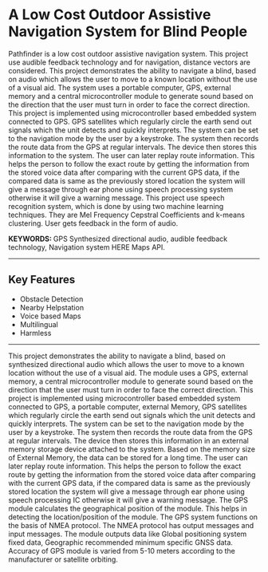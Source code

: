 # A Low Cost Outdoor Assistive Navigation System for Blind People

Pathfinder is a low cost outdoor assistive navigation system. This project use audible feedback
technology and for navigation, distance vectors are considered. This project demonstrates the ability to navigate a blind,
based on audio which allows the user to move to a known location without the use of a visual aid. The system uses a
portable computer, GPS, external memory and a central microcontroller module to generate sound based on the
direction that the user must turn in order to face the correct direction. This project is implemented using microcontroller
based embedded system connected to GPS. GPS satellites which regularly circle the earth send out signals which the
unit detects and quickly interprets. The system can be set to the navigation mode by the user by a keystroke. The
system then records the route data from the GPS at regular intervals. The device then stores this information to the
system. The user can later replay route information. This helps the person to follow the exact route by getting the
information from the stored voice data after comparing with the current GPS data, if the compared data is same as the
previously stored location the system will give a message through ear phone using speech processing system otherwise
it will give a warning message. This project use speech recognition system, which is done by using two machine
learning techniques. They are Mel Frequency Cepstral Coefficients and k-means clustering. User gets feedback in the
form of audio.

<b> KEYWORDS: </b> GPS Synthesized directional audio, audible feedback technology, Navigation system HERE Maps API.

<hr>
<h2>Key Features </h2>
<ul>
  <li>Obstacle Detection</li>
  <li>Nearby Helpstation</li>
  <li>Voice based Maps</li>
  <li>Multilingual</li>
  <li>Harmless</li>
</ul>
<hr>
This project demonstrates the ability to navigate a blind, based on synthesized directional audio which allows the user
to move to a known location without the use of a visual aid. The module uses a GPS, external memory, a central
microcontroller module to generate sound based on the direction that the user must turn in order to face the correct
direction. This project is implemented using microcontroller based embedded system connected to GPS, a portable
computer, external Memory, GPS satellites which regularly circle the earth send out signals which the unit detects and
quickly interprets. The system can be set to the navigation mode by the user by a keystroke. The system then records
the route data from the GPS at regular intervals. The device then stores this information in an external memory storage
device attached to the system. Based on the memory size of External Memory, the data can be stored for a long time.
The user can later replay route information. This helps the person to follow the exact route by getting the information
from the stored voice data after comparing with the current GPS data, if the compared data is same as the previously
stored location the system will give a message through ear phone using speech processing IC otherwise it will give a
warning message. The GPS module calculates the geographical position of the module. This helps in detecting the
location/position of the module. The GPS system functions on the basis of NMEA protocol. The NMEA protocol has
output messages and input messages. The module outputs data like Global positioning system fixed data, Geographic recommended minimum specific GNSS data. Accuracy of GPS module is varied from 5-10 meters according to the
manufacturer or satellite orbiting.
